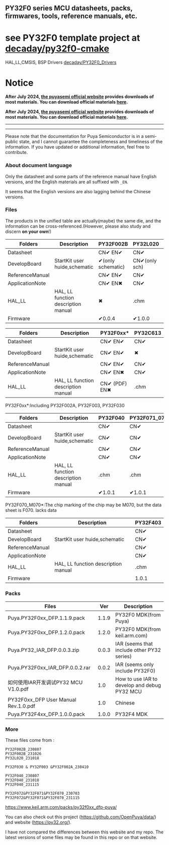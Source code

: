 ## PY32F0 series MCU datasheets, packs, firmwares, tools, reference manuals, etc.



# see PY32F0 template project at [decaday/py32f0-cmake](https://github.com/decaday/py32f0-cmake)



HAL,LL,CMSIS, BSP Drivers [decaday/PY32F0_Drivers](https://github.com/decaday/PY32F0_Drivers)

# Notice

**After July 2024, [the puyasemi official website](https://www.puyasemi.com) provides downloads of most materials. You can download official materials [here](https://www.puyasemi.com/download.html).**



**After July 2024, [the puyasemi official website](https://www.puyasemi.com) provides downloads of most materials. You can download official materials [here](https://www.puyasemi.com/download.html).**



--------------------

--------------------



Please note that the documentation for Puya Semiconductor is in a semi-public state, and I cannot guarantee the completeness and timeliness of the information. If you have updated or additional information, feel free to contribute.

### About document language

Only the datasheet and some parts of the reference manual have English versions, and the English materials are all suffixed with `_EN`.

It seems that the English versions are also lagging behind the Chinese versions.

### Files

The products in the unified table are actually(maybe) the same die, and the information can be cross-referenced.(However, please also study and discern **on your own**!)

| Folders         | Description                         | PY32F002B         | PY32L020      | PY32C642 |
| --------------- | ----------------------------------- | ----------------- | ------------- | -------- |
| Datasheet       |                                     | CN✔  EN✔          | CN✔           | CN✔      |
| DevelopBoard    | StartKit user huide,schematic       | ✔(only schematic) | CN✔(only sch) | ✖        |
| ReferenceManual |                                     | CN✔  EN✔          | CN✔           | ✖        |
| ApplicationNote |                                     | CN✔  EN✖          | CN✔           | ✖        |
| HAL_LL          | HAL, LL function description manual | ✖                 | .chm          | ✖        |
| Firmware        |                                     | ✔0.0.4            | ✔1.0.0        |          |



| Folders         | Description                         | PY32F0xx*     | PY32C613 |
| --------------- | ----------------------------------- | ------------- | -------- |
| Datasheet       |                                     | CN✔ EN✔       | CN✔      |
| DevelopBoard    | StartKit user huide,schematic       | CN✔ EN✔       | ✖        |
| ReferenceManual |                                     | CN✔ EN✔       | CN✔      |
| ApplicationNote |                                     | CN✔  EN✖      | CN✔      |
| HAL_LL          | HAL, LL function description manual | CN✔ (PDF) EN✖ | .chm     |

PY32F0xx*:Including PY32F002A, PY32F003, PY32F030

| Folders         | Description                         | PY32F040 | PY32F071_072 | PY32F070_M070* |
| --------------- | ----------------------------------- | -------- | ------------ | -------------- |
| Datasheet       |                                     | CN✔      | CN✔          | CN✔            |
| DevelopBoard    | StartKit user huide,schematic       | CN✔      | CN✔          | ✖              |
| ReferenceManual |                                     | CN✔      | CN✔          | ✖              |
| ApplicationNote |                                     | CN✔      | CN✔          | ✖              |
| HAL_LL          | HAL, LL function description manual | .chm     | .chm         | ✖              |
| Firmware        |                                     | ✔1.0.1   | ✔1.0.1       |                |

PY32F070_M070*:The chip marking of the chip may be M070, but the data sheet is F070. lacks data

| Folders         | Description                         | PY32F403 |
| --------------- | ----------------------------------- | -------- |
| Datasheet       |                                     | CN✔      |
| DevelopBoard    | StartKit user huide,schematic       | CN✔      |
| ReferenceManual |                                     | CN✔      |
| ApplicationNote |                                     | CN✔      |
| HAL_LL          | HAL, LL function description manual | .chm     |
| Firmware        |                                     | 1.0.1    |





### Packs

| Files                                | Ver   | Description                                  |
| ------------------------------------ | ----- | -------------------------------------------- |
| Puya.PY32F0xx_DFP.1.1.9.pack         | 1.1.9 | PY32F0 MDK(from Puya)                        |
| Puya.PY32F0xx_DFP.1.2.0.pack         | 1.2.0 | PY32F0 MDK(from keil.arm.com)                |
| Puya.PY32_IAR_DFP.0.0.3.zip          | 0.0.3 | IAR (seems that include other PY32 series)   |
| Puya.PY32F0xx_IAR_DFP.0.0.2.rar      | 0.0.2 | IAR (seems only include PY32F0)              |
| 如何使用IAR开发调试PY32 MCU V1.0.pdf | 1.0   | How to use IAR to develop and debug PY32 MCU |
| PY32F0xx_DFP User Manual Rev.1.0.pdf | 1.0   | Chinese                                      |
| Puya.PY32F4xx_DFP.1.0.0.pack         | 1.0.0 | PY32F4 MDK                                   |

### More

These files come from :

```
PY32F002B_230807
PY32F002B_231026
PY32L020_231018

PY32F030 & PY32F003 &PY32F002A_230410

PY32F040_230807
PY32F040_231018
PY32F040_231115

PY32F072&PY32F071&PY32F070_230703
PY32F072&PY32F071&PY32F070_231115
```

https://www.keil.arm.com/packs/py32f0xx_dfp-puya/



You can also check out this project (https://github.com/OpenPuya/data/) and website (https://py32.org/).

 I have not compared the differences between this website and my repo. The latest versions of some files may be found in this repo or on that website.

